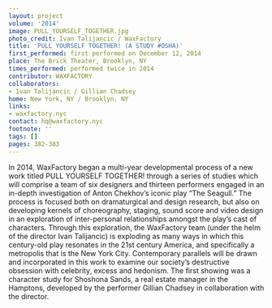 ```yaml
---
layout: project
volume: '2014'
image: PULL_YOURSELF_TOGETHER.jpg
photo_credit: Ivan Talijancic / WaxFactory
title: 'PULL YOURSELF TOGETHER! (A STUDY #OSHA)'
first_performed: first performed on December 12, 2014
place: The Brick Theater, Brooklyn, NY
times_performed: performed twice in 2014
contributor: WAXFACTORY
collaborators:
- Ivan Talijancic / Gillian Chadsey
home: New York, NY / Brooklyn, NY
links:
- waxfactory.nyc
contact: hq@waxfactory.nyc
footnote: ''
tags: []
pages: 382-383
---
```


In 2014, WaxFactory began a multi-year developmental process of a new work titled PULL YOURSELF TOGETHER! through a series of studies which will comprise a team of six designers and thirteen performers engaged in an in-depth investigation of Anton Chekhov’s iconic play “The Seagull.” The process is focused both on dramaturgical and design research, but also on developing kernels of choreography, staging, sound score and video design in an exploration of inter-personal relationships amongst the play’s cast of characters. Through this exploration, the WaxFactory team (under the helm of the director Ivan Talijancic) is exploding as many ways in which this century-old play resonates in the 21st century America, and specifically a metropolis that is the New York City. Contemporary parallels will be drawn and incorporated in this work to examine our society’s destructive obsession with celebrity, excess and hedonism. The first showing was a character study for Shoshona Sands, a real estate manager in the Hamptons, developed by the performer Gillian Chadsey in collaboration with the director.
